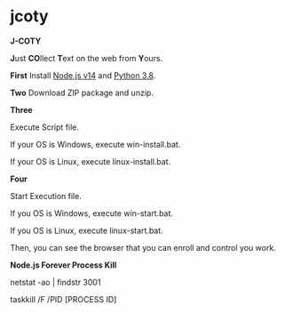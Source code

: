 # jcoty


**J-COTY**

**J**ust **CO**llect **T**ext on the web from **Y**ours.


**First**
Install [Node.js v14](https://nodejs.org/dist/v14.18.1/node-v14.18.1-x64.msi "Node.js")  and [Python 3.8](https://www.python.org/ftp/python/3.8.10/python-3.8.10-amd64.exe "Python 3.8").



__Two__
Download ZIP package and unzip.


__Three__

Execute Script file.

If your OS is Windows, execute win-install.bat.

If your OS is Linux, execute linux-install.bat.


__Four__

Start Execution file.

If you OS is Windows, execute win-start.bat.

If you OS is Linux, execute linux-start.bat.

Then, you can see the browser that you can enroll and control you work.


__Node.js Forever Process Kill__

netstat -ao | findstr 3001

taskkill /F /PID [PROCESS ID]

